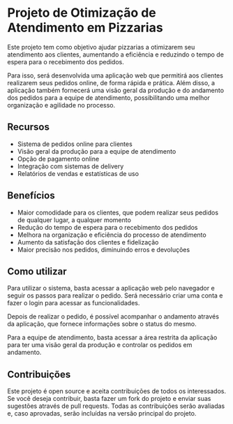 # Projeto de Otimização de Atendimento em Pizzarias
Este projeto tem como objetivo ajudar pizzarias a otimizarem seu atendimento aos clientes, aumentando a eficiência e reduzindo o tempo de espera para o recebimento dos pedidos.

Para isso, será desenvolvida uma aplicação web que permitirá aos clientes realizarem seus pedidos online, de forma rápida e prática. Além disso, a aplicação também fornecerá uma visão geral da produção e do andamento dos pedidos para a equipe de atendimento, possibilitando uma melhor organização e agilidade no processo.

## Recursos
- Sistema de pedidos online para clientes
- Visão geral da produção para a equipe de atendimento
- Opção de pagamento online
- Integração com sistemas de delivery
- Relatórios de vendas e estatísticas de uso

## Benefícios
- Maior comodidade para os clientes, que podem realizar seus pedidos de qualquer lugar, a qualquer momento
- Redução do tempo de espera para o recebimento dos pedidos
- Melhora na organização e eficiência do processo de atendimento
- Aumento da satisfação dos clientes e fidelização
- Maior precisão nos pedidos, diminuindo erros e devoluções

## Como utilizar
Para utilizar o sistema, basta acessar a aplicação web pelo navegador e seguir os passos para realizar o pedido. Será necessário criar uma conta e fazer o login para acessar as funcionalidades.

Depois de realizar o pedido, é possível acompanhar o andamento através da aplicação, que fornece informações sobre o status do mesmo.

Para a equipe de atendimento, basta acessar a área restrita da aplicação para ter uma visão geral da produção e controlar os pedidos em andamento.

## Contribuições
Este projeto é open source e aceita contribuições de todos os interessados. Se você deseja contribuir, basta fazer um fork do projeto e enviar suas sugestões através de pull requests. Todas as contribuições serão avaliadas e, caso aprovadas, serão incluídas na versão principal do projeto.
